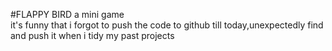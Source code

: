 #FLAPPY BIRD
a mini game <br>
it's funny that i forgot to push the code to github 
till today,unexpectedly find and push it 
when i tidy my past projects